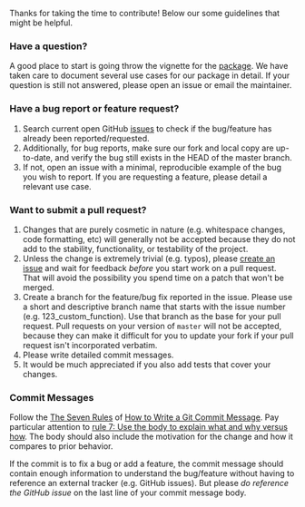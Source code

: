 Thanks for taking the time to contribute! Below our some guidelines that might be helpful. 

### Have a question?

A good place to start is going throw the vignette for the [package](https://github.com/knightsay/backtestGraphics/blob/master/vignettes/backtestGraphics.pdf). 
We have taken care to document several use cases for our package in detail. If your question is still not answered, please open an issue or email the maintainer. 

### Have a bug report or feature request?

1. Search current open GitHub [issues](https://github.com/knightsay/backtestGraphics/issues)
   to check if the bug/feature has already been reported/requested.
2. Additionally, for bug reports, make sure our fork and local copy are up-to-date, and verify the bug still
   exists in the HEAD of the master branch.
3. If not, open an issue with a minimal, reproducible example of the bug you wish to report. If you are requesting a feature, please detail a relevant use case.


### Want to submit a pull request?

1. Changes that are purely cosmetic in nature (e.g. whitespace changes, code
   formatting, etc) will generally not be accepted because they do not add to
   the stability, functionality, or testability of the project.
2. Unless the change is extremely trivial (e.g. typos), please
   [create an issue](#have-a-bug-report-or-feature-request) and wait for
   feedback *before* you start work on a pull request. That will avoid the
   possibility you spend time on a patch that won't be merged.
3. Create a branch for the feature/bug fix reported in the issue. Please use a
   short and descriptive branch name that starts with the issue number (e.g.
   123_custom_function). Use that branch as the base for your pull request.
   Pull requests on your version of `master` will not be accepted, because
   they can make it difficult for you to update your fork if your pull request
   isn't incorporated verbatim.
4. Please write detailed commit messages.
5. It would be much appreciated if you also add tests that cover your changes.

### Commit Messages

Follow the [The Seven Rules](http://chris.beams.io/posts/git-commit/#seven-rules)
of [How to Write a Git Commit Message](http://chris.beams.io/posts/git-commit/).
Pay particular attention to [rule 7: Use the body to explain what and why
versus how](http://chris.beams.io/posts/git-commit/#why-not-how). The body
should also include the motivation for the change and how it compares to prior
behavior.

If the commit is to fix a bug or add a feature, the commit message should
contain enough information to understand the bug/feature without having to
reference an external tracker (e.g. GitHub issues). But please *do reference
the GitHub issue* on the last line of your commit message body.
